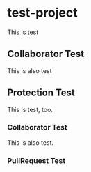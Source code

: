 # test-project
This is test
## Collaborator Test
This is also test

## Protection Test
This is test, too.
### Collaborator Test
This is also test.
### PullRequest Test
